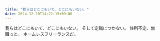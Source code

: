 ```yaml
---
title: "我らはどこにもいて、どこにもいない。"
date: 2024-12-20T14:22:15+09:00
---
```

我らはどこにもいて、どこにもいない。
そして定職につかない。
住所不定、無職っと。
ホームレスフリーランスだ。
